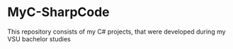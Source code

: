 # MyC-SharpCode

This repository consists of my C# projects, that were developed during my VSU bachelor studies
